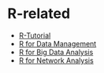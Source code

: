 # R-related
- [R-Tutorial](./R-Tutorial/index.html)
- [R for Data Management](./R-for-Data-Management/index.html)
- [R for Big Data Analysis](./R-for-BigData-Analysis/index.html)
- [R for Network Analysis](./R-for-Network-Analysis/index.html)
